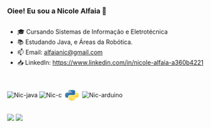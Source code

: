 ### Oiee! Eu sou a Nicole Alfaia 🥰
##
- 🎓 Cursando Sistemas de Informação e Eletrotécnica
- 📚 Estudando Java, e Áreas da Robótica.
- 📫 Email: alfaianic@gmail.com
- 📥 LinkedIn: https://www.linkedin.com/in/nicole-alfaia-a360b4221
##
  
<div style="display: inline_block"><br>
  <img align="center" alt="Nic-java" height="30" width="40" src="https://cdn.jsdelivr.net/gh/devicons/devicon@latest/icons/java/java-original-wordmark.svg">
  <img align="center" alt="Nic-c" height="30" width="40" src="https://cdn.jsdelivr.net/gh/devicons/devicon@latest/icons/c/c-original.svg">
  <img align="center" alt="Nic-Python" height="30" width="40" src="https://raw.githubusercontent.com/devicons/devicon/master/icons/python/python-original.svg">
  <img align="center" alt="Nic-arduino" height="30" width="40" src="https://cdn.jsdelivr.net/gh/devicons/devicon@latest/icons/arduino/arduino-original-wordmark.svg">
</div>

##

<div>
<a href = "mailto:nicolix35@gmail.com"><img src="https://img.shields.io/badge/Gmail-D14836?style=for-the-badge&logo=gmail&logoColor=white" target="_blank"></a>
  <a href="https://www.linkedin.com/in/nicole-alfaia-a360b4221" target="_blank"><img src="https://img.shields.io/badge/-LinkedIn-%230077B5?style=for-the-badge&logo=linkedin&logoColor=white" target="_blank"></a> 
</div>
